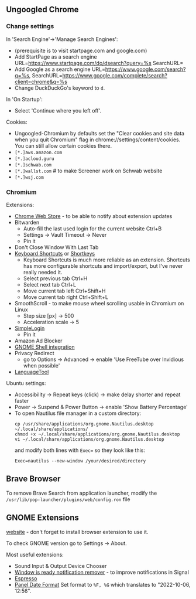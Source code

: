 ## Ungoogled Chrome

### Change settings

In 'Search Engine'->'Manage Search Engines':
- (prerequisite is to visit startpage.com and google.com)
- Add StartPage as a search engine URL=https://www.startpage.com/do/dsearch?query=%s SearchURL=
- Add Google as a search engine  URL=https://www.google.com/search?q=%s, SearchURL=https://www.google.com/complete/search?client=chrome&q=%s
- Change DuckDuckGo's keyword to `d`.

In 'On Startup':
- Select 'Continue where you left off'.

Cookies:
- Ungoogled-Chromium by defaults set the "Clear cookies and site data when you quit Chromium" flag in chrome://settings/content/cookies. You can still allow certain cookies there.
- `[*.]aws.amazon.com`
- `[*.]acloud.guru`
- `[*.]schwab.com`
- `[*.]wallst.com` # to make Screener work on Schwab website
- `[*.]wsj.com`

### Chromium

Extensions:
- [Chrome Web Store](https://github.com/NeverDecaf/chromium-web-store) - to be able to notify about extension updates
- Bitwarden
  - Auto-fill the last used login for the current website Ctrl+B
  - Settings -> Vault Timeout -> Never
  - Pin it
- Don't Close Window With Last Tab
- [Keyboard Shortcuts](https://chrome.google.com/webstore/detail/keyboard-shortcuts/lplcmnhgijkkmflbmhabnccgelffpnog?hl=en) or [Shortkeys](https://github.com/mikecrittenden/shortkeys/releases)
  - Keyboard Shortcuts is much more reliable as an extension. Shortcuts has more configurable shortcuts and import/export, but I've never really needed it.
  - Select previous tab Ctrl+H
  - Select next tab Ctrl+L
  - Move current tab left Ctrl+Shift+H
  - Move current tab right Ctrl+Shift+L
- SmoothScroll - to make mouse wheel scrolling usable in Chromium on Linux
  - Step size [px] -> 500
  - Acceleration scale -> 5
- [SimpleLogin](https://chrome.google.com/webstore/detail/simplelogin-open-source-e/dphilobhebphkdjbpfohgikllaljmgbn?hl=en)
  - Pin it
- Amazon Ad Blocker
- [GNOME Shell integration](https://chrome.google.com/webstore/detail/gnome-shell-integration/gphhapmejobijbbhgpjhcjognlahblep)
- Privacy Redirect
    - go to Options -> Advanced -> enable 'Use FreeTube over Invidious when possible'
- [LanguageTool](https://chrome.google.com/webstore/detail/grammar-and-spell-checker/oldceeleldhonbafppcapldpdifcinji?hl=en)

Ubuntu settings:

* Accessibility -> Repeat keys (click) -> make delay shorter and repeat faster
* Power -> Suspend & Power Button -> enable 'Show Battery Percentage'
* To open Nautilus file manager in a custom directory:
  ```
  cp /usr/share/applications/org.gnome.Nautilus.desktop ~/.local/share/applications/
  chmod +x ~/.local/share/applications/org.gnome.Nautilus.desktop
  vi ~/.local/share/applications/org.gnome.Nautilus.desktop
  ```
  and modify both lines with `Exec=` so they look like this:
  ```
  Exec=nautilus --new-window /your/desired/directory
  ```

## Brave Browser
To remove Brave Search from application launcher, modify the `/usr/lib/pop-launcher/plugins/web/config.ron` file

## GNOME Extensions

[website](https://extensions.gnome.org) - don't forget to install browser extension to use it.

To check GNOME version go to Settings -> About.

Most useful extensions:
* Sound Input & Output Device Chooser 
* [Window is ready notification remover](https://extensions.gnome.org/extension/1007/window-is-ready-notification-remover/) - to improve notifications in Signal
* [Espresso](https://extensions.gnome.org/extension/4135/espresso/)
* [Panel Date Format](https://extensions.gnome.org/extension/3465/panel-date-format) Set format to `%F, %G` which translates to "2022-10-06, 12:56".
